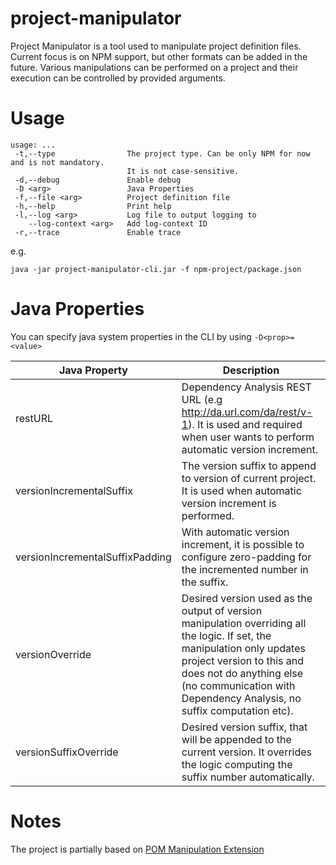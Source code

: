 # project-manipulator

Project Manipulator is a tool used to manipulate project definition files. Current focus is on NPM support, but other formats can be added in the future.
Various manipulations can be performed on a project and their execution can be controlled by provided arguments.


# Usage

```
usage: ...
 -t,--type                The project type. Can be only NPM for now and is not mandatory.
                          It is not case-sensitive.
 -d,--debug               Enable debug
 -D <arg>                 Java Properties
 -f,--file <arg>          Project definition file
 -h,--help                Print help
 -l,--log <arg>           Log file to output logging to
    --log-context <arg>   Add log-context ID
 -r,--trace               Enable trace
```
e.g.
```
java -jar project-manipulator-cli.jar -f npm-project/package.json
```

# Java Properties

You can specify java system properties in the CLI by using `-D<prop>=<value>`

| Java Property | Description |
| --- | --- |
| restURL | Dependency Analysis REST URL (e.g http://da.url.com/da/rest/v-1). It is used and required when user wants to perform automatic version increment. |
| versionIncrementalSuffix | The version suffix to append to version of current project. It is used when automatic version increment is performed. |
| versionIncrementalSuffixPadding | With automatic version increment, it is possible to configure zero-padding for the incremented number in the suffix. |
| versionOverride | Desired version used as the output of version manipulation overriding all the logic. If set, the manipulation only updates project version to this and does not do anything else (no communication with Dependency Analysis, no suffix computation etc). |
| versionSuffixOverride | Desired version suffix, that will be appended to the current version. It overrides the logic computing the suffix number automatically. |


# Notes

The project is partially based on
[POM Manipulation Extension](https://github.com/release-engineering/pom-manipulation-ext)
